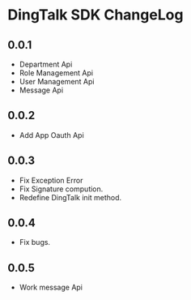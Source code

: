 # DingTalk SDK ChangeLog

## 0.0.1

- Department Api
- Role Management Api
- User Management Api
- Message Api

## 0.0.2

- Add App Oauth Api

## 0.0.3

- Fix Exception Error
- Fix Signature compution.
- Redefine DingTalk init method.

## 0.0.4

- Fix bugs.

## 0.0.5

- Work message Api
